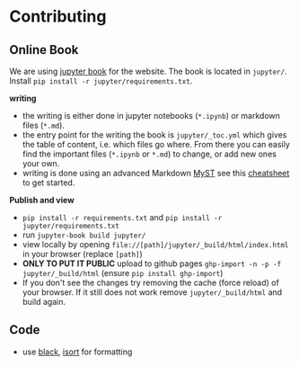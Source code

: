 # Contributing

## Online Book
We are using [jupyter book](https://jupyterbook.org/intro.html) for the website. The book is located in `jupyter/`.  Install `pip install -r jupyter/requirements.txt`.

**writing**
- the writing is either done in jupyter notebooks (`*.ipynb`) or markdown files (`*.md`).
- the entry point for the writing the book is `jupyter/_toc.yml` which gives the table of content, i.e. which files go where. From there you can easily find the important files (`*.ipynb` or `*.md`) to change, or add new ones your own.
- writing is done using an advanced Markdown [MyST](https://jupyterbook.org/content/myst.html) see this [cheatsheet](https://jupyterbook.org/reference/cheatsheet.html?highlight=table) to get started.

**Publish and view**
- `pip install -r requirements.txt` and  `pip install -r jupyter/requirements.txt`
- run `jupyter-book build jupyter/`
- view locally by opening `file://[path]/jupyter/_build/html/index.html` in your browser (replace `[path]`)
- **ONLY TO PUT IT PUBLIC** upload to github pages `ghp-import -n -p -f jupyter/_build/html` (ensure `pip install ghp-import`)
- If you don't see the changes try removing the cache (force reload) of your browser. If it still does not work remove `jupyter/_build/html` and build again.

## Code
- use [black](https://pypi.org/project/black/), [isort](https://github.com/timothycrosley/isort) for formatting
